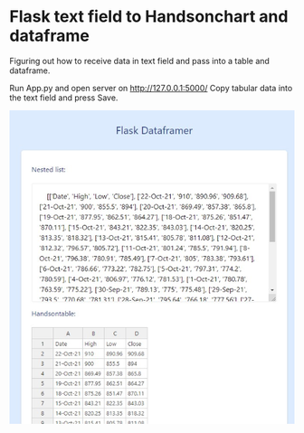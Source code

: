 # Flask text field to Handsonchart and dataframe

Figuring out how to receive data in text field and pass into a table and dataframe.

Run App.py and open server on http://127.0.0.1:5000/
Copy tabular data into the text field and press Save.

![screenshot](/demo.jpg)
